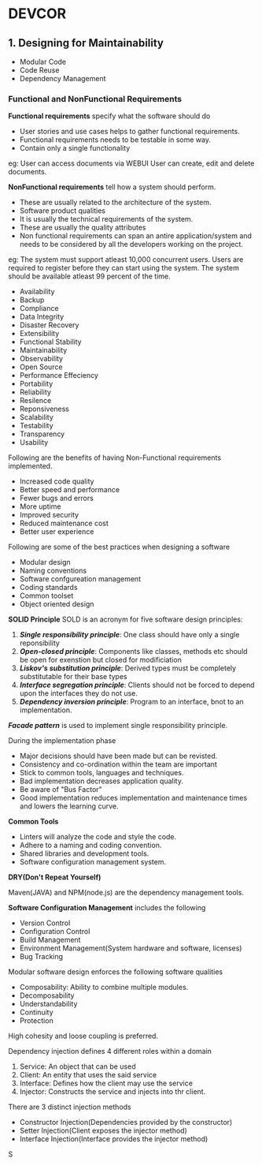 # DEVCOR

## 1. Designing for Maintainability

- Modular Code
- Code Reuse
- Dependency Management

### Functional and NonFunctional Requirements

**Functional requirements** specify what the software should do

- User stories and use cases helps to gather functional requirements.
- Functional requirements needs to be testable in some way.
- Contain only a single functionality

eg: User can access documents via WEBUI
User can create, edit and delete documents.

**NonFunctional requirements** tell how a system should perform.

- These are usually related to the architecture of the system.
- Software product qualities
- It is usually the technical requirements of the system.
- These are usually the quality attributes
- Non functional requirements can span an antire application/system and needs to be considered by all the developers working on the project.

eg: The system must support atleast 10,000 concurrent users.
Users are required to register before they can start using the system.
The system should be available atleast 99 percent of the time.

- Availability
- Backup
- Compliance
- Data Integrity
- Disaster Recovery
- Extensibility
- Functional Stability
- Maintainability
- Observability
- Open Source
- Performance Effeciency
- Portability
- Reliability
- Resilence
- Reponsiveness
- Scalability
- Testability
- Transparency
- Usability

Following are the benefits of having Non-Functional requirements implemented.

- Increased code quality
- Better speed and performance
- Fewer bugs and errors
- More uptime
- Improved security
- Reduced maintenance cost
- Better user experience

Following are some of the best practices when designing a software

- Modular design
- Naming conventions
- Software confgureation management
- Coding standards
- Common toolset
- Object oriented design

**SOLID Principle**
SOLD is an acronym for five software design principles:

1. ***Single responsibility principle***: One class should have only a single reponsibility
2. ***Open-closed principle***: Components like classes, methods etc should be open for exenstion but closed for modificiation
3. ***Liskov's substitution principle***: Derived types must be completely substitutable for their base types
4. ***Interface segregation principle***: Clients should not be forced to depend upon the interfaces they do not use.
5. ***Dependency inversion principle***: Program to an interface, bnot to an implementation. 

***Facade pattern*** is used to implement single responsibility principle.

During the implementation phase

- Major decisions should have been made but can be revisted.
- Consistency and co-ordination within the team are important
- Stick to common tools, languages and techniques.
- Bad implementation decreases application quality.
- Be aware of "Bus Factor"
- Good implementation reduces implementation and maintenance times and lowers the learning curve.

**Common Tools**
- Linters will analyze the code and style the code.
- Adhere to a naming and coding convention.
- Shared libraries and development tools.
- Software configuration management system.

**DRY(Don't Repeat Yourself)**

Maven(JAVA) and NPM(node.js) are the dependency management tools.

**Software Configuration Management** includes the following

- Version Control
- Configuration Control
- Build Management
- Environment Management(System hardware and software, licenses)
- Bug Tracking

Modular software design enforces the following software qualities

- Composability: Ability to combine multiple modules.
- Decomposability
- Understandability
- Continuity
- Protection

High cohesity and loose coupling is preferred.

Dependency injection defines 4 different roles within a domain

1. Service: An object that can be used
2. Client: An entity that uses the said service
3. Interface: Defines how the client may use the service
4. Injector: Constructs the service and injects into thr client.

There are 3 distinct injection methods

- Constructor Injection(Dependencies provided by the constructor)
- Setter Injection(Client exposes the injector method)
- Interface Injection(Interface provides the injector method)

S





